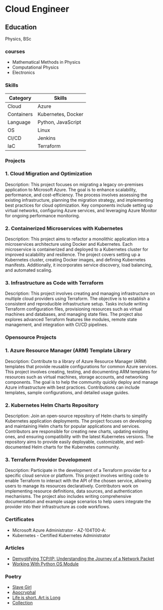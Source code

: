 # Cloud Engineer

## Education
Physics, BSc

### courses
- Mathematical Methods in Physics
- Computational Physics
- Electronics

### Skills

| Category     | Skills                          |
|--------------|---------------------------------|
| Cloud        | Azure                           |
| Containers   | Kubernetes, Docker              |
| Language     | Python, JavaScript              |
| OS           | Linux                           |
| CI/CD        | Jenkins                         |
| IaC          | Terraform                       |

### Projects

### 1. Cloud Migration and Optimization
Description: 
This project focuses on migrating a legacy on-premises application to Microsoft Azure. The goal is to enhance scalability, performance, and cost-efficiency. The process involves assessing the existing infrastructure, planning the migration strategy, and implementing best practices for cloud optimization. Key components include setting up virtual networks, configuring Azure services, and leveraging Azure Monitor for ongoing performance monitoring.

### 2. Containerized Microservices with Kubernetes
Description: 
This project aims to refactor a monolithic application into a microservices architecture using Docker and Kubernetes. Each microservice is containerized and deployed to a Kubernetes cluster for improved scalability and resilience. The project covers setting up a Kubernetes cluster, creating Docker images, and defining Kubernetes manifests. Additionally, it incorporates service discovery, load balancing, and automated scaling.

### 3. Infrastructure as Code with Terraform
Description: 
This project involves creating and managing infrastructure on multiple cloud providers using Terraform. The objective is to establish a consistent and reproducible infrastructure setup. Tasks include writing Terraform configuration files, provisioning resources such as virtual machines and databases, and managing state files. The project also explores advanced Terraform features like modules, remote state management, and integration with CI/CD pipelines.

### Opensource Projects
### 1. Azure Resource Manager (ARM) Template Library
Description:
Contribute to a library of Azure Resource Manager (ARM) templates that provide reusable configurations for common Azure services. This project involves creating, testing, and documenting ARM templates for resources such as virtual machines, storage accounts, and networking components. The goal is to help the community quickly deploy and manage Azure infrastructure with best practices. Contributions can include templates, sample configurations, and detailed usage guides.

### 2. Kubernetes Helm Charts Repository
Description:
Join an open-source repository of Helm charts to simplify Kubernetes application deployments. The project focuses on developing and maintaining Helm charts for popular applications and services. Contributors are responsible for creating new charts, updating existing ones, and ensuring compatibility with the latest Kubernetes versions. The repository aims to provide easily deployable, customizable, and well-documented Helm charts for the Kubernetes community.

### 3. Terraform Provider Development
Description:
Participate in the development of a Terraform provider for a specific cloud service or platform. This project involves writing code to enable Terraform to interact with the API of the chosen service, allowing users to manage its resources declaratively. Contributors work on implementing resource definitions, data sources, and authentication mechanisms. The project also includes writing comprehensive documentation and example usage scenarios to help users integrate the provider into their infrastructure as code workflows.

### Certificates
- Microsoft Azure Administrator - AZ-104T00-A:
- Kubernetes - Certified Kubernetes Administrator

### Articles
- [Demystifying TCP/IP: Understanding the Journey of a Network Packet](https://3ev.medium.com/the-life-of-a-packet-c80857054b04)
- [Working With Python OS Module](https://3ev.medium.com/working-with-python-os-module-5b7062761b4a)

### Poetry
- [Slave Girl](https://thecamelsaloon.blogspot.com/2014/09/slave-girl.html)
- [Apocryphal](https://www.verse-virtual.org/2014/November/victor-ehikioya-2014-november.html)
- [Life is short. Art is Long](https://www.verse-virtual.org/2015/August/victor-brown-omovbude-2015-august.html)
- [Collection](https://www.verse-virtual.org/2015/March/victor-brown-omovbude-2015-march.html)
